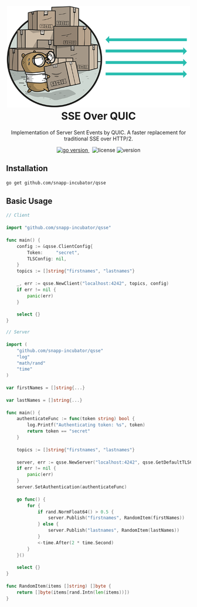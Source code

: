 <h1 align="center">
  <img alt="QSSE logo" src="assets/icon.png" width="500px"/><br/>
  SSE Over QUIC
</h1>
<p align="center">Implementation of Server Sent Events by QUIC. A faster replacement for traditional SSE over HTTP/2.</p>

<p align="center">
<a href="https://pkg.go.dev/github.com/snapp-incubator/qsse/v3?tab=doc"target="_blank">
    <img src="https://img.shields.io/badge/Go-1.18+-00ADD8?style=for-the-badge&logo=go" alt="go version" />
</a>&nbsp;
<img src="https://img.shields.io/badge/license-apache_2.0-red?style=for-the-badge&logo=none" alt="license" />

<img src="https://img.shields.io/badge/Version-1.1.8-informational?style=for-the-badge&logo=none" alt="version" />
</p>


## Installation
```bash
go get github.com/snapp-incubator/qsse
```

## Basic Usage
```Go
// Client

import "github.com/snapp-incubator/qsse"

func main() {
    config := &qsse.ClientConfig{
        Token:     "secret",
        TLSConfig: nil,
    }
    topics := []string{"firstnames", "lastnames"}
    
    _, err := qsse.NewClient("localhost:4242", topics, config)
    if err != nil {
        panic(err)
    }
    
    select {}
}


```

```Go
// Server

import (
	"github.com/snapp-incubator/qsse"
	"log"
	"math/rand"
	"time"
)

var firstNames = []string{...}

var lastNames = []string{...}

func main() {
	authenticateFunc := func(token string) bool {
		log.Printf("Authenticating token: %s", token)
		return token == "secret"
	}

	topics := []string{"firstnames", "lastnames"}

	server, err := qsse.NewServer("localhost:4242", qsse.GetDefaultTLSConfig(), topics)
	if err != nil {
		panic(err)
	}
	server.SetAuthentication(authenticateFunc)

	go func() {
		for {
            if rand.NormFloat64() > 0.5 {
                server.Publish("firstnames", RandomItem(firstNames))
            } else {
                server.Publish("lastnames", RandomItem(lastNames))
            }
			<-time.After(2 * time.Second)
		}
	}()

	select {}
}

func RandomItem(items []string) []byte {
    return []byte(items[rand.Intn(len(items))])
}

```
